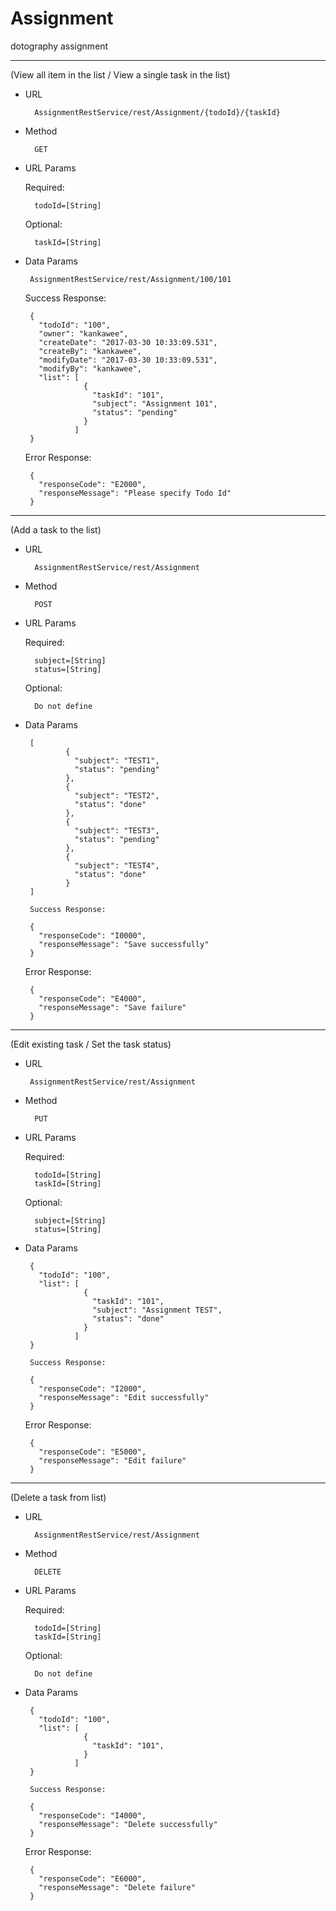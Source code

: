 # Assignment
dotography  assignment



        
-------------------------------------------------------------------------------------------------------------------

(View all item in the list / View a single task in the list)

- URL

        AssignmentRestService/rest/Assignment/{todoId}/{taskId}

- Method

        GET
        
- URL Params

  Required:

        todoId=[String]

  Optional:

        taskId=[String]
        
 - Data Params
 
        AssignmentRestService/rest/Assignment/100/101
        
    Success Response:
  
        {
          "todoId": "100",
          "owner": "kankawee",
          "createDate": "2017-03-30 10:33:09.531",
          "createBy": "kankawee",
          "modifyDate": "2017-03-30 10:33:09.531",
          "modifyBy": "kankawee",
          "list": [
                    {
                      "taskId": "101",
                      "subject": "Assignment 101",
                      "status": "pending"
                    }
                  ]
        }
        
      Error Response:
      
        {
          "responseCode": "E2000",
          "responseMessage": "Please specify Todo Id"
        }
        


-------------------------------------------------------------------------------------------------------------------

(Add a task to the list)

- URL

        AssignmentRestService/rest/Assignment

- Method

        POST
        
- URL Params

  Required:

        subject=[String]
        status=[String]

  Optional:

        Do not define
        
 - Data Params
 
        [
                {
                  "subject": "TEST1",
                  "status": "pending"
                },
                {
                  "subject": "TEST2",
                  "status": "done"
                },
                {
                  "subject": "TEST3",
                  "status": "pending"
                },
                {
                  "subject": "TEST4",
                  "status": "done"
                }
        ]
        
        Success Response:
  
        {
          "responseCode": "I0000",
          "responseMessage": "Save successfully"
        }
        
      Error Response:
      
        {
          "responseCode": "E4000",
          "responseMessage": "Save failure"
        }
        
        
        
 -------------------------------------------------------------------------------------------------------------------
 
 (Edit existing task / Set the task status)
 
 - URL

        AssignmentRestService/rest/Assignment

- Method

        PUT
        
- URL Params

  Required:

        todoId=[String]
        taskId=[String]

  Optional:

        subject=[String]
        status=[String]
        
 - Data Params
 
        {
          "todoId": "100",          
          "list": [
                    {
                      "taskId": "101",
                      "subject": "Assignment TEST",
                      "status": "done"
                    }
                  ]
        }
        
        Success Response:
  
        {
          "responseCode": "I2000",
          "responseMessage": "Edit successfully"
        }
        
      Error Response:
      
        {
          "responseCode": "E5000",
          "responseMessage": "Edit failure"
        }
        
        
        
-------------------------------------------------------------------------------------------------------------------

(Delete a task from list)

- URL

        AssignmentRestService/rest/Assignment

- Method

        DELETE
        
- URL Params

  Required:

        todoId=[String]
        taskId=[String]

  Optional:

        Do not define
        
 - Data Params
 
        {
          "todoId": "100",          
          "list": [
                    {
                      "taskId": "101",
                    }
                  ]
        }
        
        Success Response:
  
        {
          "responseCode": "I4000",
          "responseMessage": "Delete successfully"
        }
        
      Error Response:
      
        {
          "responseCode": "E6000",
          "responseMessage": "Delete failure"
        }
